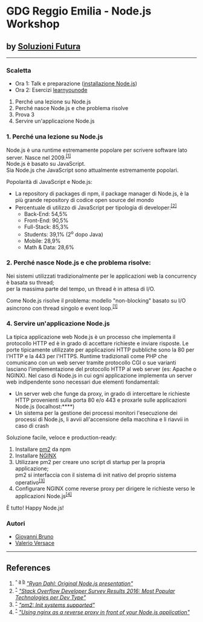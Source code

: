# GDG Reggio Emilia - Node.js Workshop #
## by [Soluzioni Futura](https://www.soluzionifutura.it/) ##

* * *

### Scaletta ###

* Ora 1: Talk e preparazione ([installazione Node.js](https://nodejs.org/))
* Ora 2: Esercizi [learnyounode](https://nodeschool.io/#get-going)

1. Perché una lezione su Node.js
2. Perché nasce Node.js e che problema risolve
3. Prova 3
4. Servire un'applicazione Node.js

### 1. Perché una lezione su Node.js ###
Node.js è una runtime estremamente popolare per scrivere software lato server. Nasce nel 2009.<sup id="ref10">[[1]](#fn10)</sup>  
Node.js è basato su JavaScript.  
Sia Node.js che JavaScript sono attualmente estremamente popolari.

Popolarità di JavaScript e Node.js:
* La repository di packages di npm, il package manager di Node.js, è la più grande repository di codice open source del mondo
* Percentuale di utilizzo di JavaScript per tipologia di developer:<sup id="ref11">[[2]](#fn20)</sup>
    * Back-End: 54,5%
    * Front-End: 90,5%
    * Full-Stack: 85,3%
    * Students: 39,1% (2<sup>o</sup> dopo Java)
    * Mobile: 28,9%
    * Math & Data: 28,6% 

### 2. Perché nasce Node.js e che problema risolve: ###
Nei sistemi utilizzati tradizionalmente per le applicazioni web la concurrency è basata su thread;  
per la massima parte del tempo, un thread è in attesa di I/O.  

Come Node.js risolve il problema: modello "non-blocking" basato su I/O asincrono con thread singolo e event loop.<sup id="ref20">[[1]](#fn10)</sup>  

### 4. Servire un'applicazione Node.js ###
La tipica applicazione web Node.js è un processo che implementa il protocollo HTTP ed è in grado di accettare richieste e inviare risposte.
Le porte tipicamente utilizzate per applicazioni HTTP pubbliche sono la 80 per l'HTTP e la 443 per l'HTTPS.
Runtime tradizionali come PHP che comunicano con un web server tramite protocollo CGI o sue varianti lasciano l'implementazione del protocollo HTTP al web server (es: Apache o NGINX).
Nel caso di Node.js in cui ogni applicazione implementa un server web indipendente sono necessari due elementi fondamentali:
* Un server web che funge da proxy, in grado di intercettare le richieste HTTP provenienti sulla porta 80 e/o 443 e proxarle sulle applicazioni Node.js (localhost:****)
* Un sistema per la gestione dei processi monitori l'esecuzione dei processi di Node.js, li avvii all'accensione della macchina e li riavvii in caso di crash

Soluzione facile, veloce e production-ready:
1. Installare [pm2](http://pm2.keymetrics.io/) da npm
2. Installare [NGINX](https://www.nginx.com/)
3. Utilizzare pm2 per creare uno script di startup per la propria applicazione;  
pm2 si interfaccia con il sistema di init nativo del proprio sistema operativo<sup id="ref40">[[3]](#fn40)</sup>
4. Configurare NGINX come reverse proxy per dirigere le richieste verso le applicazioni Node.js<sup id="ref41">[[4]](#fn41)</sup>

È tutto! Happy Node.js!

### Autori ###
* [Giovanni Bruno](https://www.facebook.com/giovanni.bruno)
* [Valerio Versace](https://www.facebook.com/valce)

* * *

## References ##
1. <sup>^ [a](#ref10) [b](#ref20)</sup> <cite><a id="fn10" href="https://www.youtube.com/watch?v=ztspvPYybIY">"Ryan Dahl: Original Node.js presentation"</a></cite>
2. <sup>[^](#ref11)</sup> <cite><a id="fn20" href="http://stackoverflow.com/insights/survey/2016#most-popular-technologies-per-occupation">"Stack Overflow Developer Survey Results 2016: Most Popular Technologies per Dev Type"</a></cite>
3. <sup>[^](#ref40)</sup> <cite><a id="fn40" href="http://pm2.keymetrics.io/docs/usage/startup/#init-systems-supported">"pm2: Init systems supported"</a></cite>
4. <sup>[^](#ref41)</sup> <cite><a id="fn41" href="http://www.nikola-breznjak.com/blog/javascript/nodejs/using-nginx-as-a-reverse-proxy-in-front-of-your-node-js-application/">"Using nginx as a reverse proxy in front of your Node.js application"</a></cite>
